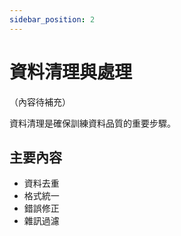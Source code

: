 ```yaml
---
sidebar_position: 2
---
```


# 資料清理與處理

（內容待補充）

資料清理是確保訓練資料品質的重要步驟。

## 主要內容

- 資料去重
- 格式統一
- 錯誤修正
- 雜訊過濾
